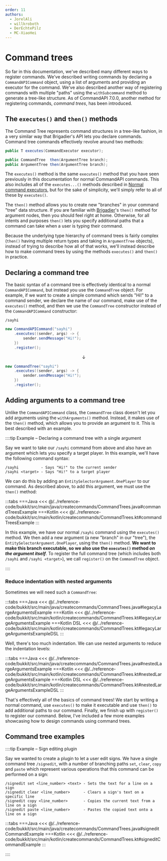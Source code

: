 ```yaml
---
order: 11
authors:
  - JorelAli
  - willkroboth
  - DerEchtePilz
  - MC-XiaoHei
---
```


# Command trees

So far in this documentation, we've described many different ways to register commands. We've described writing commands by declaring a `CommandAPICommand` object, using a list of arguments and providing an executor for the command. We've also described another way of registering commands with multiple "paths" using the `withSubcommand` method to generate a tree-like structure. As of CommandAPI 7.0.0, another method for registering commands, _command trees_, has been introduced.

## The `executes()` and `then()` methods

The Command Tree represents command structures in a tree-like fashion, in a very similar way that Brigadier's API lets you declare commands. Command tree commands effectively revolve around two methods:

```java
public T executes(CommandExecutor executor);

public CommandTree  then(ArgumentTree branch);
public ArgumentTree then(ArgumentTree branch);
```

The `executes()` method is the same `executes()` method that you have seen previously in this documentation for normal CommandAPI commands. This also includes all of the `executes...()` methods described in [Normal command executors](./executors/normal-executors#restricting-who-can-run-your-command), but for the sake of simplicity, we'll simply refer to all of these by `executes()`.

The `then()` method allows you to create new "branches" in your command "tree" data structure. If you are familiar with [Brigadier](https://github.com/Mojang/brigadier)'s `then()` method for argument nodes, then you should feel right at home. Otherwise, for all intents and purposes `then()` lets you specify additional paths that a command can take when a user is typing their command.

Because the underlying type hierarchy of command trees is fairly complex (`then()` having multiple return types and taking in `ArgumentTree` objects), instead of trying to describe how all of that works, we'll instead describe how to make command trees by using the methods `executes()` and `then()` in practice.

## Declaring a command tree

The basic syntax of a command tree is effectively identical to a normal `CommandAPICommand`, but instead you use the `CommandTree` object. For example, if we want to create a simple command which sends "Hi!" to a command sender, we declare the name of our command, make use of the `executes()` method, and then we use the `CommandTree` constructor instead of the `CommandAPICommand` constructor:

```mccmd
/sayhi
```

```java
new CommandAPICommand("sayhi")
    .executes((sender, args) -> {
        sender.sendMessage("Hi!");
    })
    .register();
```

$$\downarrow$$

```java
new CommandTree("sayhi")
    .executes((sender, args) -> {
        sender.sendMessage("Hi!");
    })
    .register();
```

## Adding arguments to a command tree

Unlike the `CommandAPICommand` class, the `CommandTree` class doesn't let you add arguments using the `withArguments()` method. Instead, it makes use of the `then()` method, which allows you to provide an argument to it. This is best described with an example.

::::tip Example – Declaring a command tree with a single argument

Say we want to take our `/sayhi` command from above and also have an argument which lets you specify a target player. In this example, we'll have the following command syntax:

```mccmd
/sayhi          - Says "Hi!" to the current sender
/sayhi <target> - Says "Hi!" to a target player
```

We can do this by adding an `EntitySelectorArgument.OnePlayer` to our command. As described above, to add this argument, we must use the `then()` method:

:::tabs
===Java
<<< @/../reference-code/bukkit/src/main/java/createcommands/CommandTrees.java#commandTreesExample
===Kotlin
<<< @/../reference-code/bukkit/src/main/kotlin/createcommands/CommandTrees.kt#commandTreesExample
:::

In this example, we have our normal `/sayhi` command using the `executes()` method. We then add a new argument (a new "branch" in our "tree"), the `EntitySelectorArgument.OnePlayer`, using the `then()` method. **We want to make this branch executable, so we also use the `executes()` method _on the argument itself_**. To register the full command tree (which includes both `/sayhi` and `/sayhi <target>`), we call `register()` on the `CommandTree` object.

::::

### Reduce indentation with nested arguments

Sometimes we will need such a `CommandTree`:

:::tabs
===Java
<<< @/../reference-code/bukkit/src/main/java/createcommands/CommandTrees.java#legacyLargeArgumentsExample
===Kotlin
<<< @/../reference-code/bukkit/src/main/kotlin/createcommands/CommandTrees.kt#legacyLargeArgumentsExample
===Kotlin DSL
<<< @/../reference-code/bukkit/src/main/kotlin/createcommands/CommandTrees.kt#legacyLargeArgumentsExampleDSL
:::

Well, there's too much indentation. We can use nested arguments to reduce the indentation levels:

:::tabs
===Java
<<< @/../reference-code/bukkit/src/main/java/createcommands/CommandTrees.java#nestedLargeArgumentsExample
===Kotlin
<<< @/../reference-code/bukkit/src/main/kotlin/createcommands/CommandTrees.kt#nestedLargeArgumentsExample
===Kotlin DSL
<<< @/../reference-code/bukkit/src/main/kotlin/createcommands/CommandTrees.kt#nestedLargeArgumentsExampleDSL
:::

That's effectively all of the basics of command trees! We start by writing a normal command, use `executes()` to make it executable and use `then()` to add additional paths to our command. Finally, we finish up with `register()` to register our command. Below, I've included a few more examples showcasing how to design commands using command trees.

## Command tree examples

::::tip Example – Sign editing plugin

Say we wanted to create a plugin to let a user edit signs. We have a single command tree `/signedit`, with a number of branching paths `set`, `clear`, `copy` and `paste` which represent various operations that this command can be performed on a sign:

```mccmd
/signedit set <line_number> <text> - Sets the text for a line on a sign
/signedit clear <line_number>      - Clears a sign's text on a specific line
/signedit copy <line_number>       - Copies the current text from a line on a sign
/signedit paste <line_number>      - Pastes the copied text onto a line on a sign
```

:::tabs
===Java
<<< @/../reference-code/bukkit/src/main/java/createcommands/CommandTrees.java#signeditCommandExample
===Kotlin
<<< @/../reference-code/bukkit/src/main/kotlin/createcommands/CommandTrees.kt#signeditCommandExample
:::

::::
